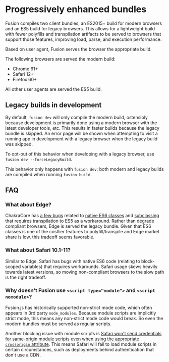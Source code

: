 # Progressively enhanced bundles

Fusion compiles two client bundles, an ES2015+ build for modern browsers and an ES5 build for legacy browsers. This allows for a lightweight build with fewer polyfills and transpilation artifacts to be served to browsers that support those features, improving load, parse, and execution performance.

Based on user agent, Fusion serves the browser the appropriate build.

The following browsers are served the modern build:
- Chrome 61+
- Safari 12+
- Firefox 60+

All other user agents are served the ES5 build.

## Legacy builds in development

By default, `fusion dev` will only compile the modern build, ostensibly because development is primarily done using a modern browser with the latest developer tools, etc. This results in faster builds because the legacy bundle is skipped. An error page will be shown when attempting to visit a running app in development with a legacy browser when the legacy build was skipped.

To opt-out of this behavior when developing with a legacy browser, use `fusion dev --forceLegacyBuild`.

This behavior only happens with `fusion dev`; both modern and legacy builds are compiled when running `fusion build`.



## FAQ

### What about Edge?

ChakraCore has [a few bugs](https://github.com/babel/babel/issues/8019) related to [native ES6 classes](https://github.com/Microsoft/ChakraCore/issues/5030) and [subclassing](https://github.com/Microsoft/ChakraCore/issues/4663) that requires transpilation to ES5 as a workaround. Rather than degrade compliant browsers, Edge is served the legacy bundle. Given that ES6 classes is one of the costlier features to polyfill/transpile and Edge market share is low, this tradeoff seems favorable.

### What about Safari 10.1-11?

Similar to Edge, Safari has bugs with native ES6 code (relating to block-scoped variables) that requires workarounds. Safari usage skews heavily towards latest versions, so moving non-compliant browsers to the slow path is the right tradeoff.

### Why doesn't Fusion use `<script type="module">` and `<script nomodule>`?

Fusion.js has historically supported non-strict mode code, which often appears in 3rd party `node_modules`. Because module scripts are implicitly strict mode, this means any non-strict mode code would break. So even the modern bundles must be served as regular scripts.

Another blocking issue with module scripts is [Safari won't send credentials for same-origin module scripts even when using the appropriate `crossorigin` attribute](https://bugs.webkit.org/show_bug.cgi?id=171550). This means Safari will fail to load module scripts in certain circumstances, such as deployments behind authentication that don't use a CDN.
